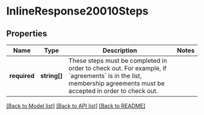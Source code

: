 # InlineResponse20010Steps

## Properties
Name | Type | Description | Notes
------------ | ------------- | ------------- | -------------
**required** | **string[]** | These steps must be completed in order to check out.  For example, if &#x60;agreements&#x60; is in the list, membership agreements must be accepted in order to check out. | 

[[Back to Model list]](../README.md#documentation-for-models) [[Back to API list]](../README.md#documentation-for-api-endpoints) [[Back to README]](../README.md)


